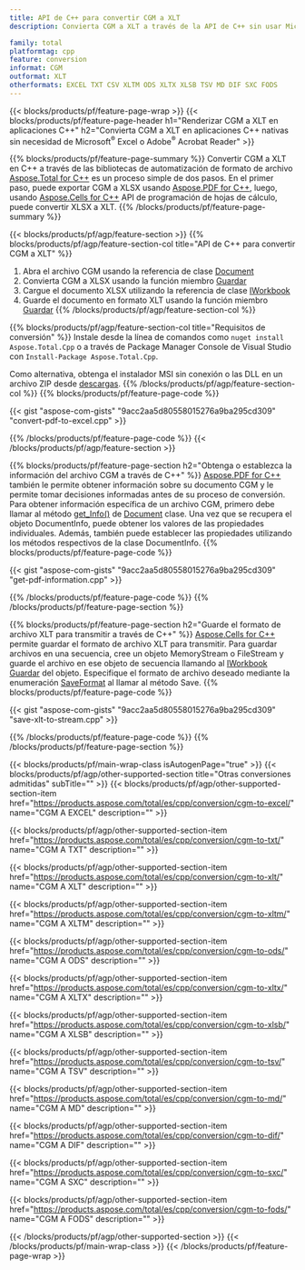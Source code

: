 ```yaml
---
title: API de C++ para convertir CGM a XLT
description: Convierta CGM a XLT a través de la API de C++ sin usar Microsoft Excel o Adobe Reader

family: total
platformtag: cpp
feature: conversion
informat: CGM
outformat: XLT
otherformats: EXCEL TXT CSV XLTM ODS XLTX XLSB TSV MD DIF SXC FODS
---
```

{{< blocks/products/pf/feature-page-wrap >}}
{{< blocks/products/pf/feature-page-header h1="Renderizar CGM a XLT en aplicaciones C++" h2="Convierta CGM a XLT en aplicaciones C++ nativas sin necesidad de Microsoft<sup>&reg;</sup> Excel o Adobe<sup>&reg;</sup> Acrobat Reader" >}}

{{% blocks/products/pf/feature-page-summary %}}
Convertir CGM a XLT en C++ a través de las bibliotecas de automatización de formato de archivo [Aspose.Total for C++](https://products.aspose.com/total/cpp/) es un proceso simple de dos pasos. En el primer paso, puede exportar CGM a XLSX usando [Aspose.PDF for C++](https://products.aspose.com/pdf/cpp/), luego, usando [Aspose.Cells for C++](https://products.aspose.com/cells/cpp/) API de programación de hojas de cálculo, puede convertir XLSX a XLT. 
{{% /blocks/products/pf/feature-page-summary  %}}

{{< blocks/products/pf/agp/feature-section >}}
{{% blocks/products/pf/agp/feature-section-col title="API de C++ para convertir CGM a XLT" %}}
1. Abra el archivo CGM usando la referencia de clase [Document](https://reference.aspose.com/pdf/cpp/class/aspose.pdf.document)
2. Convierta CGM a XLSX usando la función miembro [Guardar](https://reference.aspose.com/pdf/cpp/class/aspose.pdf.document#a6383c010776212483f51cc41235924db)
3. Cargue el documento XLSX utilizando la referencia de clase [IWorkbook](https://reference.aspose.com/cells/cpp/class/aspose.cells.i_workbook)
4. Guarde el documento en formato XLT usando la función miembro [Guardar](https://reference.aspose.com/cells/cpp/class/aspose.cells.i_workbook#a9460f52a2dec8f4bf623a4905167d997)
{{% /blocks/products/pf/agp/feature-section-col %}}

{{% blocks/products/pf/agp/feature-section-col title="Requisitos de conversión" %}}
Instale desde la línea de comandos como ```nuget install Aspose.Total.Cpp``` o a través de Package Manager Console de Visual Studio con ```Install-Package Aspose.Total.Cpp```.

Como alternativa, obtenga el instalador MSI sin conexión o las DLL en un archivo ZIP desde [descargas](https://downloads.aspose.com/total/cpp).
{{% /blocks/products/pf/agp/feature-section-col %}}
{{% blocks/products/pf/feature-page-code %}}

{{< gist "aspose-com-gists" "9acc2aa5d80558015276a9ba295cd309" "convert-pdf-to-excel.cpp" >}}



{{% /blocks/products/pf/feature-page-code %}}
{{< /blocks/products/pf/agp/feature-section >}}

{{% blocks/products/pf/feature-page-section  h2="Obtenga o establezca la información del archivo CGM a través de C++" %}}
[Aspose.PDF for C++](https://products.aspose.com/pdf/cpp/) también le permite obtener información sobre su documento CGM y le permite tomar decisiones informadas antes de su proceso de conversión. Para obtener información específica de un archivo CGM, primero debe llamar al método [get_Info()](https://reference.aspose.com/pdf/cpp/class/aspose.pdf.document#ae7a6ba620499ffa0dbaa5c813ee96c4a) de [Document](https://reference.aspose.com/pdf/cpp/class/aspose.pdf.document) clase. Una vez que se recupera el objeto DocumentInfo, puede obtener los valores de las propiedades individuales. Además, también puede establecer las propiedades utilizando los métodos respectivos de la clase DocumentInfo.
{{% blocks/products/pf/feature-page-code %}}

{{< gist "aspose-com-gists" "9acc2aa5d80558015276a9ba295cd309" "get-pdf-information.cpp" >}}

{{% /blocks/products/pf/feature-page-code  %}}
{{% /blocks/products/pf/feature-page-section %}}

{{% blocks/products/pf/feature-page-section  h2="Guarde el formato de archivo XLT para transmitir a través de C++" %}}
[Aspose.Cells for C++](https://products.aspose.com/cells/net/) permite guardar el formato de archivo XLT para transmitir. Para guardar archivos en una secuencia, cree un objeto MemoryStream o FileStream y guarde el archivo en ese objeto de secuencia llamando al [IWorkbook](https://reference.aspose.com/cells/cpp/class/aspose.cells.i_workbook) [Guardar](https://reference.aspose.com/cells/cpp/class/aspose.cells.i_workbook#a77072cfb929787df9ad1f38b02f58349) del objeto. Especifique el formato de archivo deseado mediante la enumeración [SaveFormat](https://reference.aspose.com/cells/cpp/namespace/aspose.cells#a11cae527e4e68f1adcac8f47ea64481a) al llamar al método Save.
{{% blocks/products/pf/feature-page-code %}}

{{< gist "aspose-com-gists" "9acc2aa5d80558015276a9ba295cd309" "save-xlt-to-stream.cpp" >}}

{{% /blocks/products/pf/feature-page-code  %}}
{{% /blocks/products/pf/feature-page-section %}}

{{< blocks/products/pf/main-wrap-class isAutogenPage="true" >}}
{{< blocks/products/pf/agp/other-supported-section title="Otras conversiones admitidas" subTitle="" >}}
{{< blocks/products/pf/agp/other-supported-section-item href="https://products.aspose.com/total/es/cpp/conversion/cgm-to-excel/" name="CGM A EXCEL" description="" >}}

{{< blocks/products/pf/agp/other-supported-section-item href="https://products.aspose.com/total/es/cpp/conversion/cgm-to-txt/" name="CGM A TXT" description="" >}}

{{< blocks/products/pf/agp/other-supported-section-item href="https://products.aspose.com/total/es/cpp/conversion/cgm-to-xlt/" name="CGM A XLT" description="" >}}

{{< blocks/products/pf/agp/other-supported-section-item href="https://products.aspose.com/total/es/cpp/conversion/cgm-to-xltm/" name="CGM A XLTM" description="" >}}

{{< blocks/products/pf/agp/other-supported-section-item href="https://products.aspose.com/total/es/cpp/conversion/cgm-to-ods/" name="CGM A ODS" description="" >}}

{{< blocks/products/pf/agp/other-supported-section-item href="https://products.aspose.com/total/es/cpp/conversion/cgm-to-xltx/" name="CGM A XLTX" description="" >}}

{{< blocks/products/pf/agp/other-supported-section-item href="https://products.aspose.com/total/es/cpp/conversion/cgm-to-xlsb/" name="CGM A XLSB" description="" >}}

{{< blocks/products/pf/agp/other-supported-section-item href="https://products.aspose.com/total/es/cpp/conversion/cgm-to-tsv/" name="CGM A TSV" description="" >}}

{{< blocks/products/pf/agp/other-supported-section-item href="https://products.aspose.com/total/es/cpp/conversion/cgm-to-md/" name="CGM A MD" description="" >}}

{{< blocks/products/pf/agp/other-supported-section-item href="https://products.aspose.com/total/es/cpp/conversion/cgm-to-dif/" name="CGM A DIF" description="" >}}

{{< blocks/products/pf/agp/other-supported-section-item href="https://products.aspose.com/total/es/cpp/conversion/cgm-to-sxc/" name="CGM A SXC" description="" >}}

{{< blocks/products/pf/agp/other-supported-section-item href="https://products.aspose.com/total/es/cpp/conversion/cgm-to-fods/" name="CGM A FODS" description="" >}}


{{< /blocks/products/pf/agp/other-supported-section >}}
{{< /blocks/products/pf/main-wrap-class >}}
{{< /blocks/products/pf/feature-page-wrap >}}
